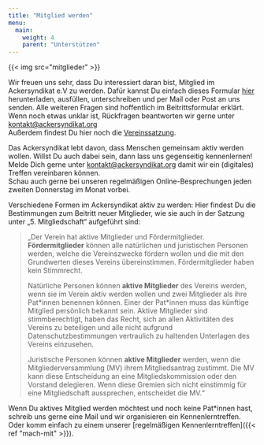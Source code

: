 ```yaml
---
title: "Mitglied werden"
menu:
  main:
    weight: 4
    parent: "Unterstützen"
---
```


{{< img src="mitglieder" >}}

Wir freuen uns sehr, dass Du interessiert daran bist, Mitglied im Ackersyndikat e.V zu werden. Dafür kannst Du einfach dieses Formular [hier](Antrag_auf_Mitgliedschaft_AckersyndikateV.pdf) herunterladen, ausfüllen, unterschreiben und per Mail oder Post an uns senden. Alle weiteren Fragen sind hoffentlich im Beitrittsformular erklärt. Wenn noch etwas unklar ist, Rückfragen beantworten wir gerne unter kontakt@ackersyndikat.org  
Außerdem findest Du hier noch die [Vereinssatzung](Ackersyndikat_Satzung_1.5.pdf).

<!-- <a class="button" href="TODO FORMULARLINK" >Beitrittsformular</a> -->

Das Ackersyndikat lebt davon, dass Menschen gemeinsam aktiv werden wollen. Willst Du auch dabei sein, dann lass uns gegenseitig kennenlernen! Melde Dich gerne unter kontakt@ackersyndikat.org damit wir ein (digitales) Treffen vereinbaren können.  
Schau auch gerne bei unseren regelmäßigen Online-Besprechungen jeden zweiten Donnerstag im Monat vorbei.

Verschiedene Formen im Ackersyndikat aktiv zu werden:
Hier findest Du die Bestimmungen zum Beitritt neuer Mitglieder, wie sie auch in der Satzung unter „5. Mitgliedschaft“ aufgeführt sind:

> „Der Verein hat aktive Mitglieder und Fördermitglieder.  
> **Fördermitglieder** können alle natürlichen und juristischen Personen werden, welche die Vereinszwecke fördern wollen und die mit den Grundwerten dieses Vereins übereinstimmen. Fördermitglieder haben kein Stimmrecht.
>
> Natürliche Personen können **aktive Mitglieder** des Vereins werden, wenn sie im Verein aktiv werden wollen und zwei Mitglieder als ihre Pat\*innen benennen können. Einer der Pat\*innen muss das künftige Mitglied persönlich bekannt sein. Aktive Mitglieder sind stimmberechtigt, haben das Recht, sich an allen Aktivitäten des Vereins zu beteiligen und alle nicht aufgrund Datenschutzbestimmungen vertraulich zu haltenden Unterlagen des Vereins einzusehen.
>
> Juristische Personen können **aktive Mitglieder** werden, wenn die Mitgliederversammlung (MV) ihrem Mitgliedsantrag zustimmt. Die MV kann diese Entscheidung an eine Mitgliedskommission oder den Vorstand delegieren. Wenn diese Gremien sich nicht einstimmig für eine Mitgliedschaft aussprechen, entscheidet die MV.“

Wenn Du aktives Mitglied werden möchtest und noch keine Pat\*innen hast, schreib uns gerne eine Mail und wir organisieren ein Kennenlerntreffen. Oder komm einfach zu einem unserer [regelmäßigen Kennenlerntreffen]({{< ref "mach-mit" >}}).
